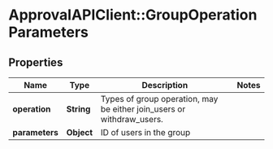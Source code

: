 # ApprovalAPIClient::GroupOperationParameters

## Properties
Name | Type | Description | Notes
------------ | ------------- | ------------- | -------------
**operation** | **String** | Types of group operation, may be either join_users or withdraw_users. | 
**parameters** | **Object** | ID of users in the group | 


